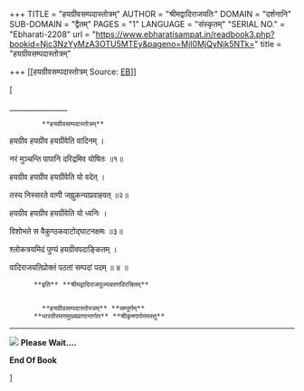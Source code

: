 +++
TITLE = "हयग्रीवसम्पदास्तोत्रम्"
AUTHOR = "श्रीमद्वादिराजयतिः"
DOMAIN = "दर्शनानि"
SUB-DOMAIN = "द्वैतम्"
PAGES = "1"
LANGUAGE = "संस्कृतम्"
"SERIAL NO." = "Ebharati-2208"
url = "https://www.ebharatisampat.in/readbook3.php?bookid=Njc3NzYyMzA3OTU5MTEy&pageno=MjI0MjQyNjk5NTk="
title = "हयग्रीवसम्पदास्तोत्रम्"

+++
[[हयग्रीवसम्पदास्तोत्रम्	Source: [EB](https://www.ebharatisampat.in/readbook3.php?bookid=Njc3NzYyMzA3OTU5MTEy&pageno=MjI0MjQyNjk5NTk=)]]

\[













\_\_\_\_\_\_\_\_\_\_\_\_\_\_\_\_

            **हयग्रीवसम्पदास्तोत्रम्**


हयग्रीव हयग्रीव हयग्रीवेति वादिनम् ।

नरं मुञ्चन्ति पापानि दरिद्रमिव योषितः ॥१॥


हयग्रीव हयग्रीव हयग्रीवेति यो वदेत् ।

तस्य निस्सरते वाणी जह्नुकन्याप्रवाहवत् ॥२॥


हयग्रीव हयग्रीव हयग्रीवेति यो ध्वनिः ।

विशोभते स वैकुण्ठकवाटोद्घाटनक्षमः ॥३॥


श्लोकत्रयमिदं पुण्यं हयग्रीवपदाङ्कितम् ।

वादिराजयतिप्रोक्तं पठतां सम्पदां पदम् ॥ ४ ॥


          **इति** **श्रीमद्वादिराजपूज्यचरणविरचितम्**


            **हयग्रीवसम्पदास्तोस्त्रम्** **सम्पूर्णम्**  
          **भारतीरमणमुख्यप्राणान्तर्गत** **श्रीकृष्णार्पणमस्तु**

----------







![](include/loader.gif) **Please Wait....**





**End Of Book**











\]
